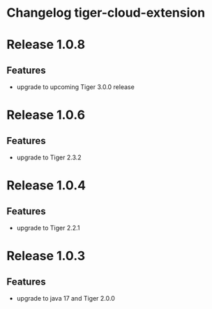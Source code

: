 # Changelog tiger-cloud-extension

# Release 1.0.8

## Features
* upgrade to upcoming Tiger 3.0.0 release

# Release 1.0.6

## Features
* upgrade to Tiger 2.3.2

# Release 1.0.4

## Features

* upgrade to Tiger 2.2.1

# Release 1.0.3

## Features 

* upgrade to java 17 and Tiger 2.0.0
